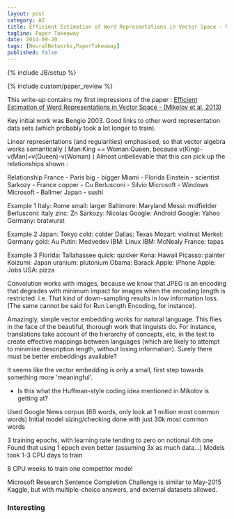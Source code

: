 ```yaml
---
layout: post
category: AI
title: Efficient Estimation of Word Representations in Vector Space - Mikolov 2013
tagline: Paper Takeaway
date: 2014-09-20
tags: [NeuralNetworks,PaperTakeaway]
published: false
---
```

{% include JB/setup %}

{% include custom/paper_review %}

This write-up contains my first impressions of the paper :
[Efficient Estimation of Word Representations in Vector Space - (Mikolov et al, 2013)](http://arxiv.org/pdf/1301.3781.pdf)

Key initial work was Bengio 2003.
Good links to other word representation data sets (which probably took a lot longer to train).

Linear representations (and regularities) emphasised, so that vector algebra works semantically ( Man:King == Woman:Queen, because v(King)-v(Man)=v(Queen)-v(Woman) )
Almost unbelievable that this can pick up the relationships shown : 

Relationship
France - Paris
big - bigger
Miami - Florida
Einstein - scientist
Sarkozy - France
copper - Cu
Berlusconi - Silvio
Microsoft - Windows
Microsoft - Ballmer
Japan - sushi

Example 1
Italy: Rome
small: larger
Baltimore: Maryland
Messi: midfielder
Berlusconi: Italy
zinc: Zn
Sarkozy: Nicolas
Google: Android
Google: Yahoo
Germany: bratwurst

Example 2
Japan: Tokyo
cold: colder
Dallas: Texas
Mozart: violinist
Merkel: Germany
gold: Au
Putin: Medvedev
IBM: Linux
IBM: McNealy
France: tapas

Example 3
Florida: Tallahassee
quick: quicker
Kona: Hawaii
Picasso: painter
Koizumi: Japan
uranium: plutonium
Obama: Barack
Apple: iPhone
Apple: Jobs
USA: pizza

Convolution works with images, because we know that JPEG is an encoding that degrades with minimum impact for images when the encoding length is restricted.  i.e.  That kind of down-sampling results in low information loss.  (The same cannot be said for Run Length Encoding, for instance).

Amazingly, simple vector embedding works for natural language.  This flies in the face of the beautiful, thorough work that linguists do.  For instance, translations take account of the hierarchy of concepts, etc, in the text to create effective mappings between languages (which are likely to attempt to minimise description length, without losing information).  Surely there must be better embeddings available?  

It seems like the vector embedding is only a small, first step towards something more 'meaningful'.

 -  Is this what the Huffman-style coding idea mentioned in Mikolov is getting at?



Used Google News corpus (6B words, only look at 1 million most common words)
Initial model sizing/checking done with just 30k most common words

3 training epochs, with learning rate tending to zero on notional 4th one
Found that using 1 epoch even better (assuming 3x as much data...)
Models took 1-3 CPU days to train

8 CPU weeks to train one competitor model

Microsoft Research Sentence Completion Challenge is similar to May-2015 Kaggle, but with multiple-choice answers, and external datasets allowed.



### Interesting


